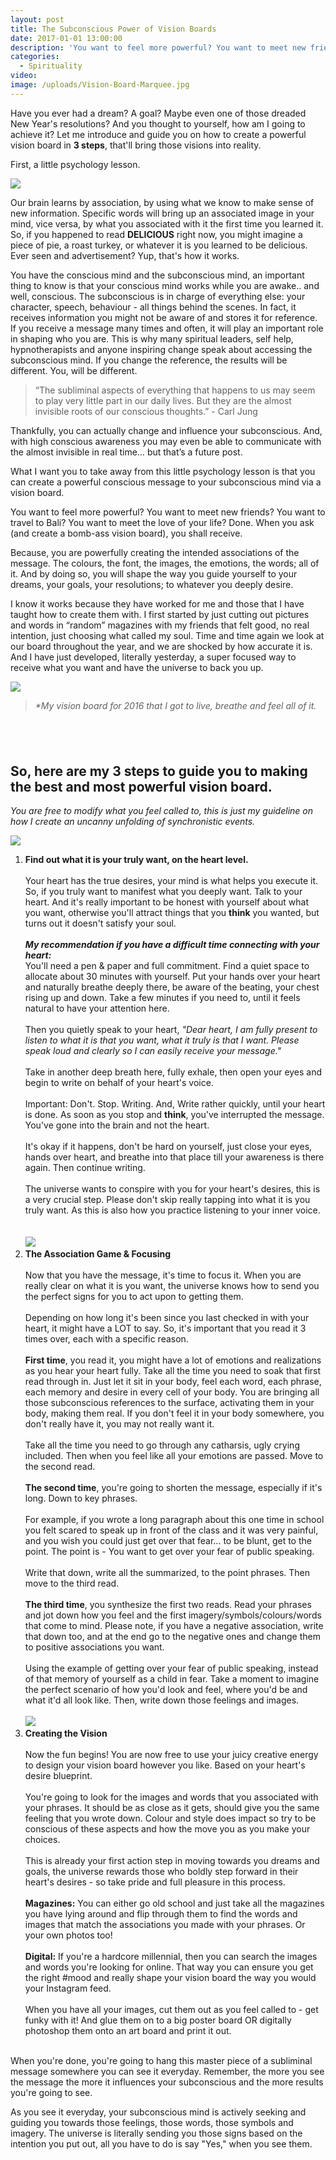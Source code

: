 ```yaml
---
layout: post
title: The Subconscious Power of Vision Boards
date: 2017-01-01 13:00:00
description: 'You want to feel more powerful? You want to meet new friends? You want to travel to Bali? You want to meet the love of your life? Done. When you ask (and create a bomb-ass vision board), you shall receive.'
categories:
  - Spirituality
video:
image: /uploads/Vision-Board-Marquee.jpg
---
```



Have you ever had a dream? A goal? Maybe even one of those dreaded New Year's resolutions? And you thought to yourself, how am I going to achieve it? Let me introduce and guide you on how to create a powerful vision board in **3 steps**, that'll bring those visions into reality.

First, a little psychology lesson.

![](/uploads/versions/vision-boarding-psychology---x----1280-853x---.jpg)

Our brain learns by association, by using what we know to make sense of new information. Specific words will bring up an associated image in your mind, vice versa, by what you associated with it the first time you learned it. So, if you happened to read **DELICIOUS** right now, you might imagine a piece of pie, a roast turkey, or whatever it is you learned to be delicious. Ever seen and advertisement? Yup, that's how it works.

You have the conscious mind and the subconscious mind, an important thing to know is that your conscious mind works while you are awake.. and well, conscious. The subconscious is in charge of everything else: your character, speech, behaviour - all things behind the scenes. In fact, it receives information you might not be aware of and stores it for reference. If you receive a message many times and often, it will play an important role in shaping who you are. This is why many spiritual leaders, self help, hypnotherapists and anyone inspiring change speak about accessing the subconscious mind. If you change the reference, the results will be different. You, will be different.

> “The subliminal aspects of everything that happens to us may seem to play very little part in our daily lives. But they are the almost invisible roots of our conscious thoughts.” - Carl Jung

Thankfully, you can actually change and influence your subconscious. And, with high conscious awareness you may even be able to communicate with the almost invisible in real time… but that’s a future post.

What I want you to take away from this little psychology lesson is that you can create a powerful conscious message to your subconscious mind via a vision board.

You want to feel more powerful? You want to meet new friends? You want to travel to Bali? You want to meet the love of your life? Done. When you ask (and create a bomb-ass vision board), you shall receive.

Because, you are powerfully creating the intended associations of the message. The colours, the font, the images, the emotions, the words; all of it. And by doing so, you will shape the way you guide yourself to your dreams, your goals, your resolutions; to whatever you deeply desire.

I know it works because they have worked for me and those that I have taught how to create them with. I first started by just cutting out pictures and words in “random” magazines with my friends that felt good, no real intention, just choosing what called my soul. Time and time again we look at our board throughout the year, and we are shocked by how accurate it is. And I have just developed, literally yesterday, a super focused way to receive what you want and have the universe to back you up.

![](/uploads/versions/2016-vision-board---x----1600-1369x---.jpeg)

> *\*My vision board for 2016 that I got to live, breathe and feel all of it.*

## &nbsp;

## So, here are my 3 steps to guide you to making the best and most powerful vision board.

*You are free to modify what you feel called to, this is just my guideline on how I create an uncanny unfolding of synchronistic events.*

![](/uploads/versions/vision-board-heart-wants---x----1280-853x---.jpeg)

1. **Find out what it is your truly want, on the heart level.**
   <br>
   <br>Your heart has the true desires, your mind is what helps you execute it. So, if you truly want to manifest what you deeply want. Talk to your heart. And it's really important to be honest with yourself about what you want, otherwise you'll attract things that you **think** you wanted, but turns out it doesn't satisfy your soul.
   <br>
   <br>***My recommendation if you have a difficult time connecting with your heart:***
   <br>You'll need a pen & paper and full commitment. Find a quiet space to allocate about 30 minutes with yourself. Put your hands over your heart and naturally breathe deeply there, be aware of the beating, your chest rising up and down. Take a few minutes if you need to, until it feels natural to have your attention here.
   <br>
   <br>Then you quietly speak to your heart, *"Dear heart, I am fully present to listen to what it is that you want, what it truly is that I want. Please speak loud and clearly so I can easily receive your message."*
   <br>
   <br>Take in another deep breath here, fully exhale, then open your eyes and begin to write on behalf of your heart's voice.
   <br>
   <br>Important: Don't. Stop. Writing. And, Write rather quickly, until your heart is done. As soon as you stop and **think**, you've interrupted the message. You've gone into the brain and not the heart.
   <br>
   <br>It's okay if it happens, don't be hard on yourself, just close your eyes, hands over heart, and breathe into that place till your awareness is there again. Then continue writing.
   <br>
   <br>The universe wants to conspire with you for your heart's desires, this is a very crucial step. Please don't skip really tapping into what it is you truly want. As this is also how you practice listening to your inner voice.
   <br>
   <br>
   <br>![](/uploads/versions/vision-board-word-association---x----1280-853x---.jpeg)
2. **The Association Game & Focusing**
   <br>
   <br>Now that you have the message, it's time to focus it. When you are really clear on what it is you want, the universe knows how to send you the perfect signs for you to act upon to getting them.
   <br>
   <br>Depending on how long it's been since you last checked in with your heart, it might have a LOT to say. So, it's important that you read it 3 times over, each with a specific reason.
   <br>
   <br>**First time**, you read it, you might have a lot of emotions and realizations as you hear your heart fully. Take all the time you need to soak that first read through in. Just let it sit in your body, feel each word, each phrase, each memory and desire in every cell of your body. You are bringing all those subconscious references to the surface, activating them in your body, making them real. If you don't feel it in your body somewhere, you don't really have it, you may not really want it.
   <br>
   <br>Take all the time you need to go through any catharsis, ugly crying included. Then when you feel like all your emotions are passed. Move to the second read.
   <br>
   <br>**The second time**, you're going to shorten the message, especially if it's long. Down to key phrases.
   <br>
   <br>For example, if you wrote a long paragraph about this one time in school you felt scared to speak up in front of the class and it was very painful, and you wish you could just get over that fear… to be blunt, get to the point. The point is - You want to get over your fear of public speaking.
   <br>
   <br>Write that down, write all the summarized, to the point phrases. Then move to the third read.
   <br>
   <br>**The third time**, you synthesize the first two reads. Read your phrases and jot down how you feel and the first imagery/symbols/colours/words that come to mind. Please note, if you have a negative association, write that down too, and at the end go to the negative ones and change them to positive associations you want.
   <br>
   <br>Using the example of getting over your fear of public speaking, instead of that memory of yourself as a child in fear. Take a moment to imagine the perfect scenario of how you'd look and feel, where you'd be and what it'd all look like. Then, write down those feelings and images.
   <br>
   <br>![](/uploads/versions/vision-board-magazines---x----1280-720x---.jpeg)
3. **Creating the Vision**
   <br>
   <br>​Now the fun begins! You are now free to use your juicy creative energy to design your vision board however you like. Based on your heart's desire blueprint.
   <br>
   <br>You're going to look for the images and words that you associated with your phrases. It should be as close as it gets, should give you the same feeling that you wrote down. Colour and style does impact so try to be conscious of these aspects and how the move you as you make your choices.
   <br>
   <br>This is already your first action step in moving towards you dreams and goals, the universe rewards those who boldly step forward in their heart's desires - so take pride and full pleasure in this process.
   <br>
   <br>**Magazines:** You can either go old school and just take all the magazines you have lying around and flip through them to find the words and images that match the associations you made with your phrases. Or your own photos too!
   <br>
   <br>**Digital:** If you're a hardcore millennial, then you can search the images and words you're looking for online. That way you can ensure you get the right #mood and really shape your vision board the way you would your Instagram feed.
   <br>
   <br>When you have all your images, cut them out as you feel called to - get funky with it! And glue them on to a big poster board OR digitally photoshop them onto an art board and print it out.

<br>When you're done, you're going to hang this master piece of a subliminal message somewhere you can see it everyday. Remember, the more you see the message the more it influences your subconscious and the more results you're going to see.

As you see it everyday, your subconscious mind is actively seeking and guiding you towards those feelings, those words, those symbols and imagery. The universe is literally sending you those signs based on the intention you put out, all you have to do is say "Yes," when you see them.
<br>&nbsp;